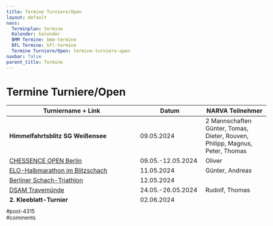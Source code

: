 ```yaml
---
title: Termine Turniere/Open 
layout: default
navs:
  Terminplan: termine
  Kalender: kalender
  BMM Termine: bmm-termine
  BFL Termine: bfl-termine
  Termine Turniere/Open: termine-turniere-open
navbar: false
parent_title: Termine
---
```

<div class="post-4315 page type-page status-publish hentry" id="post-4315">
<h1 class="entry-title">Termine Turniere/Open</h1>
<div class="entry-content">
<table class="clean swiss footable" style="height: 258px; width: 790px;">
<thead>
<tr style="height: 18px;">
<th style="width: 332px; height: 18px;">Turniername + Link</th>
<th style="width: 158px; height: 18px;">Datum</th>
<th nowrap="nowrap" style="width: 154px; height: 18px;">NARVA Teilnehmer</th>
</tr>
</thead>
<tbody>
<tr style="height: 24px;">
<td><strong>Himmelfahrtsblitz SG Weißensee</strong></td>
<td>09.05.2024</td>
<td>2 Mannschaften Günter, Tomas, Dieter, Rouven, Philipp, Magnus, Peter, Thomas</td>
</tr>
<tr style="height: 24px;">
<td><a href="https://chessence.de/turnier-anmeldung-2/" rel="noopener" target="_blank">CHESSENCE OPEN Berlin</a></td>
<td>09.05.-12.05.2024</td>
<td>Oliver</td>
</tr>
<tr style="height: 24px;">
<td><a href="https://jimdo-storage.global.ssl.fastly.net/file/b53eb5c3-9c67-4e04-8813-e7ebf1ca8624/BerlinerHalbmarathonBlitzschach%20neu.pdf" rel="noopener" target="_blank">ELO-Halbmarathon im Blitzschach</a></td>
<td>11.05.2024</td>
<td>Günter, Andreas</td>
</tr>
<tr style="height: 24px;">
<td><a href="https://jimdo-storage.global.ssl.fastly.net/file/cb0831b8-3b08-4979-bce6-f36aedec79fc/Berliner%20Schach-Triathlon%202024.pdf" rel="noopener" target="_blank">Berliner Schach-Triathlon</a></td>
<td>12.05.2024</td>
<td></td>
</tr>
<tr style="height: 24px;">
<td><a href="https://www.dsam-cup.de/" rel="noopener" target="_blank">DSAM Travemünde</a></td>
<td>24.05.-26.05.2024</td>
<td>Rudolf, Thomas</td>
</tr>
<tr style="height: 24px;">
<td><a href="https://www.narva-schach.de/wordpress/turniere/kleeblatt-turnier-2024/"><strong>2. Kleeblatt-Turnier</strong></a></td>
<td>02.06.2024</td>
<td></td>
</tr>
<tr style="height: 24px;">
<td><a href="https://www.berlinerschachverband.de/files/bsv/images/2024/06/sv_osram_open_25.pdf" rel="noopener" target="_blank">25. SV OSRAM Open</a></td>
<td>08.06.2024</td>
<td>Günter</td>
</tr>
<tr style="height: 24px;">
<td><a href="https://www.seniorenschach-brandenburg.de/2023/10/31/31-offenes-brandenburgisches-seniorenturnier-2024/" rel="noopener" target="_blank">31. offene Seniorenturnier in Miedzyzdroje</a></td>
<td>14.06.-24.06.2024</td>
<td>Hans-Dieter, Gerhard</td>
</tr>
<tr style="height: 24px;">
<td><a href="https://www.schachklub-altrip.de/" rel="noopener" target="_blank">Fischerfestblitz Altrip</a></td>
<td>07.07.2024</td>
<td>Bram, Norbert, Rudolf, Thomas und Ex&amp;Hopp</td>
</tr>
<tr style="height: 24px;">
<td><a href="https://www.schachclubkreuzberg.de/werner-ott-open-kreuzberger-sommer-2024/" rel="noopener" target="_blank">Kreuzberger Sommer 2024</a></td>
<td>20.07.-28.07.2024</td>
<td></td>
</tr>
<tr style="height: 24px;">
<td><a href="http://www.friesen-lichtenberg.de/Lichtenberger_Sommer/LS_24/lichtenberger_sommer_2024.htm" rel="noopener" target="_blank">Lichtenberger Sommer 2024</a></td>
<td>10.08.-18.08.2024</td>
<td>Ekkehard</td>
</tr>
<tr style="height: 24px;">
<td><a href="https://www.schachverein-wildau.de/dahmeland.php" rel="noopener" target="_blank">17. Wildauer Dahmelandpokal 2024</a></td>
<td>03.10.-06.10.2024</td>
<td></td>
</tr>
<tr style="height: 24px;">
<td><strong>Kurt-Richter-Gedenkturnier 2024</strong><br/>
(mehr Infos demnächst)</td>
<td>01.11.-03.11.2024</td>
<td></td>
</tr>
</tbody>
</table>
</div><!-- .entry-content -->
</div> #post-4315 
<div id="comments">
</div> #comments 
